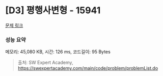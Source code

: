 # [D3] 평행사변형 - 15941 

[문제 링크](https://swexpertacademy.com/main/code/problem/problemDetail.do?contestProbId=AYVgOZEKOpcDFAQK) 

### 성능 요약

메모리: 45,080 KB, 시간: 126 ms, 코드길이: 95 Bytes



> 출처: SW Expert Academy, https://swexpertacademy.com/main/code/problem/problemList.do